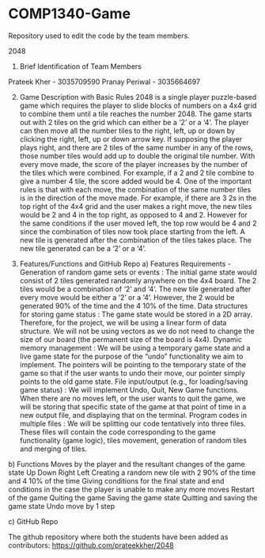 # COMP1340-Game
Repository used to edit the code by the team members.

2048

1. Brief Identification of Team Members

Prateek Kher - 3035709590 
Pranay Periwal - 3035664697 

2. Game Description with Basic Rules
2048 is a single player puzzle-based game which requires the player to slide blocks of numbers on a 4x4 grid to combine them until a tile reaches the number 2048. The game starts out with 2 tiles on the grid which can either be a ‘2’ or a ‘4’. The player can then move all the number tiles to the right, left, up or down by clicking the right, left, up or down arrow key. If supposing the player plays right, and there are 2 tiles of the same number in any of the rows, those number tiles would add up to double the original tile number. 
With every move made, the score of the player increases by the number of the tiles which were combined. For example, if a 2 and 2 tile combine to give a number 4 tile, the score added would be 4. 
One of the important rules is that with each move, the combination of the same number tiles is in the direction of the move made. For example, if there are 3 2s in the top right of the 4x4 grid and the user makes a right move, the new tiles would be 2 and 4 in the top right, as opposed to 4 and 2. However for the same conditions if the user moved left, the top row would be 4 and 2 since the combination of tiles now took place starting from the left. 
A new tile is generated after the combination of the tiles takes place. The new tile generated can be a ‘2’ or a ‘4’.


3. Features/Functions and GitHub Repo
a) Features
Requirements - 
Generation of random game sets or events : 
The initial game state would consist of 2 tiles generated randomly anywhere on the 4x4 board. The 2 tiles would be a combination of ‘2’ and ‘4’.
The new tile generated after every move would be either a ‘2’ or a ‘4’. However, the 2 would be generated 90% of the time and the 4 10% of the time.
Data structures for storing game status : 
The game state would be stored in a 2D array. Therefore, for the project, we will be using a linear form of data structure. We will not be using vectors as we do not need to change the size of our board (the permanent size of the board is 4x4).
Dynamic memory management : We will be using a temporary game state and a live game state for the purpose of the “undo” functionality we aim to implement. The pointers will be pointing to the temporary state of the game so that if the user wants to undo their move, our pointer simply points to the old game state. 
File input/output (e.g., for loading/saving game status) : We will implement Undo, Quit, New Game functions. When there are no moves left, or the user wants to quit the game, we will be storing that specific state of the game at that point of time in a new output file, and displaying that on the terminal.
Program codes in multiple files : We will be splitting our code tentatively into three files. These files will contain the code corresponding to the game functionality (game logic), tiles movement, generation of random tiles and merging of tiles. 

b) Functions
Moves by the player and the resultant changes of the game state
Up
Down
Right
Left 
Creating a random new tile with 2 90% of the time and 4 10% of the time
Giving conditions for the final state and end conditions in the case the player is unable to make any more moves
Restart of the game
Quiting the game
Saving the game state
Quitting and saving the game state
Undo move by 1 step

c) GitHub Repo

The github repository where both the students have been added as contributors:
https://github.com/prateekkher/2048
 
